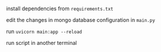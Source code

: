 install dependencies from `requirements.txt`

edit the changes in mongo database configuration in `main.py`

run `uvicorn main:app --reload`

run script in another terminal

